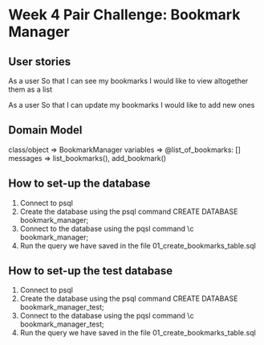 # Week 4 Pair Challenge: Bookmark Manager

## User stories

As a user
So that I can see my bookmarks
I would like to view altogether them as a list

As a user
So that I can update my bookmarks
I would like to add new ones

## Domain Model

class/object => BookmarkManager
variables => @list_of_bookmarks: []
messages => list_bookmarks(), add_bookmark()

## How to set-up the database

1. Connect to psql
2. Create the database using the psql command CREATE DATABASE bookmark_manager;
3. Connect to the database using the pqsl command \c bookmark_manager;
4. Run the query we have saved in the file 01_create_bookmarks_table.sql

## How to set-up the test database

1. Connect to psql
2. Create the database using the psql command CREATE DATABASE bookmark_manager_test;
3. Connect to the database using the pqsl command \c bookmark_manager_test;
4. Run the query we have saved in the file 01_create_bookmarks_table.sql